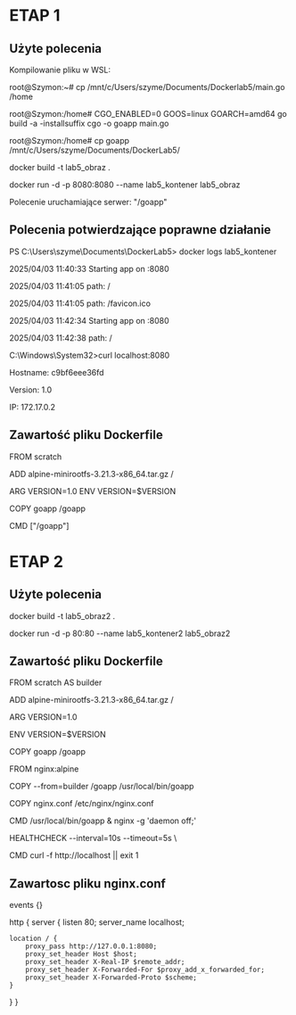 # ETAP 1
## Użyte polecenia

Kompilowanie pliku w WSL:

root@Szymon:~# cp /mnt/c/Users/szyme/Documents/Dockerlab5/main.go /home

root@Szymon:/home# CGO_ENABLED=0 GOOS=linux GOARCH=amd64 go build -a -installsuffix cgo -o goapp main.go

root@Szymon:/home# cp goapp /mnt/c/Users/szyme/Documents/DockerLab5/

docker build -t lab5_obraz .

docker run -d -p 8080:8080 --name lab5_kontener lab5_obraz


Polecenie uruchamiające serwer: "/goapp"

## Polecenia potwierdzające poprawne działanie

PS C:\Users\szyme\Documents\DockerLab5> docker logs lab5_kontener

2025/04/03 11:40:33 Starting app on :8080

2025/04/03 11:41:05 path: /

2025/04/03 11:41:05 path: /favicon.ico

2025/04/03 11:42:34 Starting app on :8080

2025/04/03 11:42:38 path: /



C:\Windows\System32>curl localhost:8080

Hostname: c9bf6eee36fd

Version: 1.0

IP: 172.17.0.2


## Zawartość pliku Dockerfile

FROM scratch

ADD alpine-minirootfs-3.21.3-x86_64.tar.gz /

ARG VERSION=1.0
ENV VERSION=$VERSION

COPY goapp /goapp

CMD ["/goapp"]


# ETAP 2
## Użyte polecenia
docker build -t lab5_obraz2 .

docker run -d -p 80:80 --name lab5_kontener2 lab5_obraz2

## Zawartość pliku Dockerfile
FROM scratch AS builder

ADD alpine-minirootfs-3.21.3-x86_64.tar.gz /

ARG VERSION=1.0

ENV VERSION=$VERSION

COPY goapp /goapp

FROM nginx:alpine

COPY --from=builder /goapp /usr/local/bin/goapp

COPY nginx.conf /etc/nginx/nginx.conf

CMD /usr/local/bin/goapp & nginx -g 'daemon off;'

HEALTHCHECK --interval=10s --timeout=5s \
  
  CMD curl -f http://localhost || exit 1

## Zawartosc pliku nginx.conf
events {}

http {
    server {
    listen 80;
    server_name localhost;

    location / {
        proxy_pass http://127.0.0.1:8080;
        proxy_set_header Host $host;
        proxy_set_header X-Real-IP $remote_addr;
        proxy_set_header X-Forwarded-For $proxy_add_x_forwarded_for;
        proxy_set_header X-Forwarded-Proto $scheme;
    }
}
}
